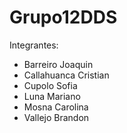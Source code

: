 # Grupo12DDS

Integrantes:

- Barreiro Joaquin
- Callahuanca Cristian 
- Cupolo Sofia
- Luna Mariano 
- Mosna Carolina
- Vallejo Brandon
